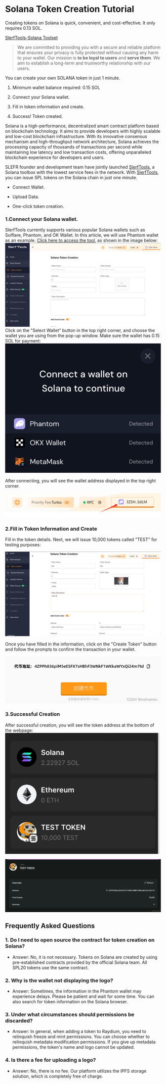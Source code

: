 # Solana Token Creation Tutorial

Creating tokens on Solana is quick, convenient, and cost-effective. It only requires 0.13 SOL.

[SlerfTools-Solana Toolset](https://slerf.tools)

>We are committed to providing you with a secure and reliable platform that ensures your privacy is fully protected without causing any harm to your wallet. Our mission is **to be loyal to users** and **serve them**. We aim to establish a long-term and trustworthy relationship with our users.

You can create your own SOLANA token in just 1 minute.

1. Minimum wallet balance required: 0.15 SOL

2. Connect your Solana wallet.

3. Fill in token information and create.

4. Success! Token created.

Solana is a high-performance, decentralized smart contract platform based on blockchain technology. It aims to provide developers with highly scalable and low-cost blockchain infrastructure. With its innovative consensus mechanism and high-throughput network architecture, Solana achieves the processing capacity of thousands of transactions per second while maintaining low latency and low transaction costs, offering unparalleled blockchain experience for developers and users.

SLEFR founder and development team have jointly launched [SlerfTools](https://slerf.tools), a Solana toolbox with the lowest service fees in the network. With [SlerfTools](https://slerf.tools), you can issue SPL tokens on the Solana chain in just one minute.

- Connect Wallet.

- Upload Data.

- One-click token creation.

### 1.Connect your Solana wallet.
SlerfTools currently supports various popular Solana wallets such as Solflare, Phantom, and OK Wallet. In this article, we will use Phantom wallet as an example.
[Click here to access the tool](https://slerf.tools/token-creator/solana),  as shown in the image below:
![Alt text](./img/createtoken_1.jpg)
Click on the "Select Wallet" button in the top right corner, and choose the wallet you are using from the pop-up window. Make sure the wallet has 0.15 SOL for payment:
![Alt text](./img/createtoken_2.jpg)

After connecting, you will see the wallet address displayed in the top right corner.

![Alt text](./img/createtoken_3.jpg)
### 2.Fill in Token Information and Create
Fill in the token details. Next, we will issue 10,000 tokens called "TEST" for testing purposes:

![Alt text](./img/createtoken_4.jpg)

Once you have filled in the information, click on the "Create Token" button and follow the prompts to confirm the transaction in your wallet.

![Alt text](./img/createtoken_5.jpg)

### 3.Successful Creation

After successful creation, you will see the token address at the bottom of the webpage:
![Alt text](./img/createtoken_6.jpg)

![Alt text](./img/createtoken_7.jpg)

## Frequently Asked Questions

### 1.  Do I need to open source the contract for token creation on Solana?
- Answer: No, it is not necessary. Tokens on Solana are created by using pre-established contracts provided by the official Solana team. All SPL20 tokens use the same contract.

### 2. Why is the wallet not displaying the logo?
- Answer: Sometimes, the information in the Phantom wallet may experience delays. Please be patient and wait for some time. You can also search for token information on the Solana browser.

### 3. Under what circumstances should permissions be discarded?
- Answer: In general, when adding a token to Raydium, you need to relinquish freeze and mint permissions. You can choose whether to relinquish metadata modification permissions. If you give up metadata permissions, the token's name and logo cannot be updated.

### 4. Is there a fee for uploading a logo?
- Answer: No, there is no fee. Our platform utilizes the IPFS storage solution, which is completely free of charge.
